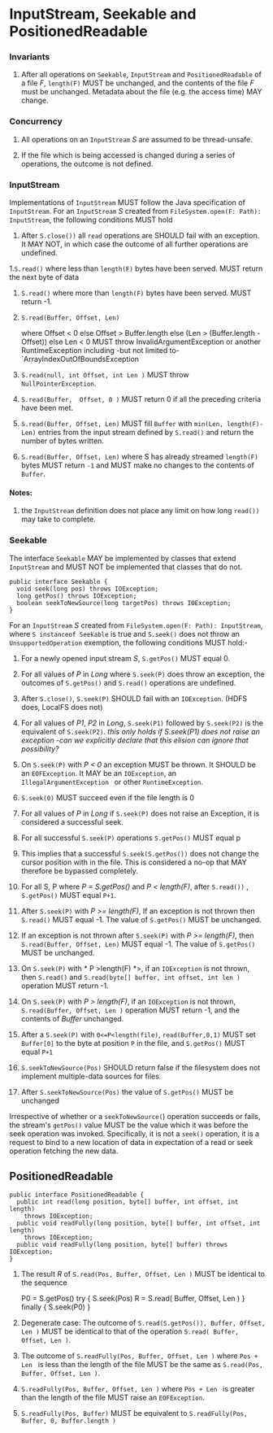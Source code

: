 <!---
  Licensed under the Apache License, Version 2.0 (the "License");
  you may not use this file except in compliance with the License.
  You may obtain a copy of the License at
  
   http://www.apache.org/licenses/LICENSE-2.0
  
  Unless required by applicable law or agreed to in writing, software
  distributed under the License is distributed on an "AS IS" BASIS,
  WITHOUT WARRANTIES OR CONDITIONS OF ANY KIND, either express or implied.
  See the License for the specific language governing permissions and
  limitations under the License. See accompanying LICENSE file.
-->

  

<!--  ============================================================= -->
<!--  INTERFACE: Seekable -->
<!--  INTERFACE: InputStream -->
<!--  INTERFACE: PositionedReadable -->
<!--  ============================================================= -->

# InputStream, Seekable and PositionedReadable

### Invariants


1. After all operations on `Seekable`, `InputStream` and `PositionedReadable` of a file *F*, 
`length(F)` MUST be unchanged, and the contents of the file *F* must be unchanged.
 Metadata about the file (e.g. the access time) MAY change.

### Concurrency

1. All operations on an `InputStream` *S* are assumed to be thread-unsafe.

1. If the file which is being accessed is changed during a series
of operations, the outcome is not defined.

### InputStream

Implementations of `InputStream` MUST follow the Java specification of
`InputStream`. For an `InputStream` *S* created from
`FileSystem.open(F: Path): InputStream`, the following conditions MUST hold

1. After `S.close())` all `read` operations are SHOULD fail with
an exception. It MAY NOT, in which case the outcome of all further operations
are undefined.

1.`S.read()` where less than `length(F)` bytes have been served.
MUST return the next byte of data

1. `S.read()` where more than `length(F)` bytes have been served.
MUST return -1.

1. `S.read(Buffer, Offset, Len)`

    where Offset &lt; 0 else  Offset >  Buffer.length
    else (Len > (Buffer.length - Offset)) 
    else Len &lt; 0 MUST throw
      InvalidArgumentException or another RuntimeException
    including -but not limited to- `ArrayIndexOutOfBoundsException

1. `S.read(null, int Offset, int Len )` MUST throw `NullPointerException`.

1. `S.read(Buffer,  Offset, 0 )` MUST  return 0 if all the preceding criteria have
been met.

1. `S.read(Buffer, Offset, Len)` MUST fill `Buffer` with `min(Len, length(F)-Len)` entries from
the input stream defined by `S.read()` and return the number of bytes written.

1. `S.read(Buffer, Offset, Len)` where S has already streamed `length(F)` bytes MUST return `-1`
and MUST make no changes to the contents of `Buffer`.

#### Notes:

1. the `InputStream` definition does not place any limit
on how long `read())` may take to complete.

### Seekable

The interface `Seekable` MAY be implemented by classes that extend
`InputStream` and MUST NOT be implemented that classes that do not.


    public interface Seekable {
      void seek(long pos) throws IOException;
      long getPos() throws IOException;
      boolean seekToNewSource(long targetPos) throws IOException;
    }


For an `InputStream` *S* created from
`FileSystem.open(F: Path): InputStream`, where `S instanceof Seekable`
is true and `S.seek()` does not throw an `UnsupportedOperation` exemption,
the following conditions MUST hold:-

1. For a newly opened input stream *S*, `S.getPos()` MUST
equal 0.

1. For all values of *P* in *Long* where `S.seek(P)` does 
throw an exception, the outcomes of `S.getPos()` and `S.read()`
operations are undefined.

1. After `S.close()`, `S.seek(P)` SHOULD fail with an `IOException`. (HDFS does, LocalFS does not)

1. For all values of *P1*, *P2* in *Long*,  `S.seek(P1)` followed
by `S.seek(P2)` is the equivalent of `S.seek(P2)`.
*this only holds if S.seek(P1) does not raise an exception -can we explicitly
declare that this elision can ignore that possibility?*

1. On `S.seek(P)` with *P &lt; 0* an exception MUST be thrown.
It SHOULD be an `EOFException`. It MAY be an `IOException`, an `IllegalArgumentException `
or other `RuntimeException`.

1. `S.seek(0)` MUST succeed even if the file length is 0

1.  For all values of *P* in *Long* if `S.seek(P)` does not raise
an Exception, it is considered a successful seek.

1. For all successful `S.seek(P)` operations `S.getPos()` MUST equal p

1. This implies that a successful `S.seek(S.getPos())` does not
change the cursor position with in the file. This is considered a no-op
that MAY therefore be bypassed completely.

1. For all S, P where *P = S.getPos()* and *P < length(F)*,
after `S.read())` , `S.getPos()` MUST equal `P+1`.

1. After `S.seek(P)` with *P >= length(F)*, If an exception is not thrown 
then `S.read()` MUST equal -1. The value of `S.getPos()` MUST be unchanged.

1. If an exception is not thrown after `S.seek(P)` with *P >= length(F)*,
then `S.read(Buffer, Offset, Len)` MUST equal -1.
The value of `S.getPos()` MUST be unchanged.

1. On `S.seek(P)` with * P >length(F) *>,
if an `IOException` is not thrown, then `S.read()` and `S.read(byte[] buffer, int offset, int len )`
operation MUST return -1.

1. On `S.seek(P)` with *P  > length(F)*, if an `IOException` is not
thrown, `S.read(Buffer, Offset, Len )` operation MUST return -1, and the contents of *Buffer* unchanged.

1. After a `S.seek(P)` with `0<=P<length(file)`,
 `read(Buffer,0,1)` MUST set `Buffer[0]`
  to the byte at position `P` in the file,
 and `S.getPos()` MUST equal `P+1`
 
1. `S.seekToNewSource(Pos)` SHOULD return false if the
filesystem does not implement multiple-data sources for files.

1. After `S.seekToNewSource(Pos)` the value of `S.getPos()`
MUST be unchanged


Irrespective of whether or a `seekToNewSource(`) operation succeeds or fails,
the stream's `getPos()` value MUST be the value which it was before the seek
operation was invoked. Specifically, it is not a `seek()` operation, it is a
request to bind to a new location of data in expectation of a read or seek
operation fetching the new data.

## PositionedReadable

    public interface PositionedReadable {
      public int read(long position, byte[] buffer, int offset, int length)
        throws IOException;
      public void readFully(long position, byte[] buffer, int offset, int length)
        throws IOException;
      public void readFully(long position, byte[] buffer) throws IOException;
    }


1. The result *R* of `S.read(Pos, Buffer, Offset, Len )` MUST be identical
to the sequence


    P0 = S.getPos()
    try {
      S.seek(Pos)
      R = S.read( Buffer, Offset, Len )
    } finally {
      S.seek(P0)
    }
  
1. Degenerate case: The outcome of `S.read(S.getPos()), Buffer, Offset, Len )`
MUST be identical to that of the operation `S.read( Buffer, Offset, Len )`.

1. The outcome of `S.readFully(Pos, Buffer, Offset, Len )`
where `Pos + Len ` is less than the length of the file MUST be the same
as `S.read(Pos, Buffer, Offset, Len )`.

1. `S.readFully(Pos, Buffer, Offset, Len )`
where `Pos + Len ` is greater than the length of the file MUST raise an
`EOFException`.

1. `S.readFully(Pos, Buffer)` MUST be equivalent to `S.readFully(Pos, Buffer, 0, Buffer.length )`
